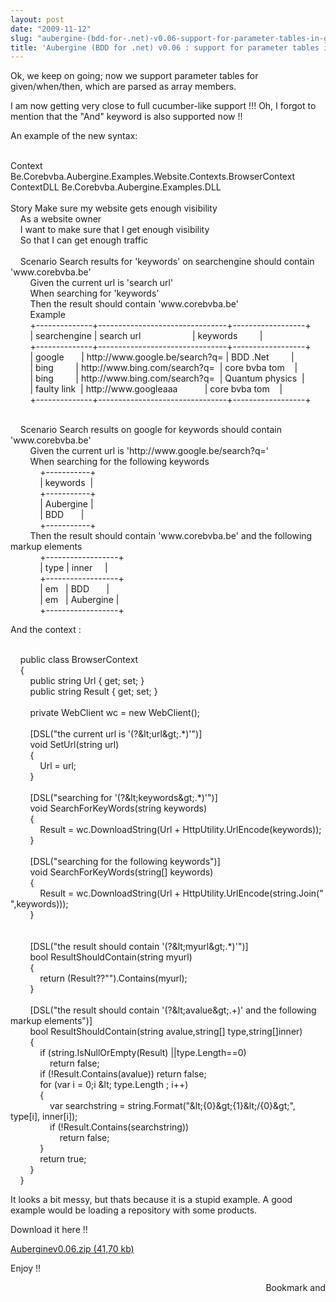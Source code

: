 ```yaml
---
layout: post
date: "2009-11-12"
slug: "aubergine-(bdd-for-.net)-v0.06-support-for-parameter-tables-in-given-when-then"
title: 'Aubergine (BDD for .net) v0.06 : support for parameter tables in given/when/then'
---
```


<p>Ok, we keep on going; now we support parameter tables for given/when/then, which are parsed as array members.</p>
<p>I am now getting very close to full cucumber-like support !!! Oh, I forgot to mention that the "And" keyword is also supported now !!</p>
<p>An example of the new syntax:</p>
<p><div class="code">
<br />Context&nbsp;&nbsp;&nbsp; Be.Corebvba.Aubergine.Examples.Website.Contexts.BrowserContext<br />ContextDLL Be.Corebvba.Aubergine.Examples.DLL<br /><br />Story Make sure my website gets enough visibility<br />&nbsp;&nbsp;&nbsp; As a website owner<br />&nbsp;&nbsp;&nbsp; I want to make sure that I get enough visibility<br />&nbsp;&nbsp;&nbsp; So that I can get enough traffic<br /><br />&nbsp;&nbsp;&nbsp; Scenario Search results <span class="kwrd">for</span> <span class="str">'keywords'</span> on searchengine should contain <span class="str">'www.corebvba.be'</span> <br />&nbsp;&nbsp;&nbsp;&nbsp;&nbsp;&nbsp;&nbsp; Given the current url <span class="kwrd">is</span> <span class="str">'search url'</span><br />&nbsp;&nbsp;&nbsp;&nbsp;&nbsp;&nbsp;&nbsp; When searching <span class="kwrd">for</span> <span class="str">'keywords'</span><br />&nbsp;&nbsp;&nbsp;&nbsp;&nbsp;&nbsp;&nbsp; Then the result should contain <span class="str">'www.corebvba.be'</span><br />&nbsp;&nbsp;&nbsp; &nbsp;&nbsp;&nbsp; Example<br />&nbsp;&nbsp;&nbsp; &nbsp;&nbsp;&nbsp; +--------------+--------------------------------+------------------+<br />&nbsp;&nbsp;&nbsp; &nbsp;&nbsp;&nbsp; | searchengine | search url&nbsp;&nbsp;&nbsp;&nbsp;&nbsp;&nbsp;&nbsp;&nbsp;&nbsp;&nbsp;&nbsp;&nbsp;&nbsp;&nbsp;&nbsp;&nbsp;&nbsp;&nbsp;&nbsp;&nbsp; | keywords&nbsp;&nbsp;&nbsp;&nbsp;&nbsp;&nbsp;&nbsp;&nbsp; |<br />&nbsp;&nbsp;&nbsp; &nbsp;&nbsp;&nbsp; +--------------+--------------------------------+------------------+<br />&nbsp;&nbsp;&nbsp; &nbsp;&nbsp;&nbsp; | google&nbsp;&nbsp;&nbsp;&nbsp;&nbsp;&nbsp; | http:<span class="rem">//www.google.be/search?q= | BDD .Net&nbsp;&nbsp;&nbsp;&nbsp;&nbsp;&nbsp;&nbsp;&nbsp; |<br />&nbsp;&nbsp;&nbsp; &nbsp;&nbsp;&nbsp; | bing&nbsp;&nbsp;&nbsp;&nbsp;&nbsp;&nbsp;&nbsp;&nbsp; | http://www.bing.com/search?q=&nbsp; | core bvba tom&nbsp;&nbsp;&nbsp; |<br />&nbsp;&nbsp;&nbsp; &nbsp;&nbsp;&nbsp; | bing&nbsp;&nbsp;&nbsp;&nbsp;&nbsp;&nbsp;&nbsp;&nbsp; | http://www.bing.com/search?q=&nbsp; | Quantum physics&nbsp; |<br />&nbsp;&nbsp;&nbsp; &nbsp;&nbsp;&nbsp; | faulty link&nbsp; | http://www.googleaaa&nbsp;&nbsp;&nbsp;&nbsp;&nbsp;&nbsp;&nbsp;&nbsp;&nbsp;&nbsp; | core bvba tom&nbsp;&nbsp;&nbsp; |<br />&nbsp;&nbsp;&nbsp; &nbsp;&nbsp;&nbsp; +--------------+--------------------------------+------------------+</p></span>
<p><br />&nbsp;&nbsp;&nbsp; Scenario Search results on google <span class="kwrd">for</span> keywords should contain <span class="str">'www.corebvba.be'</span> <br />&nbsp;&nbsp;&nbsp;&nbsp;&nbsp;&nbsp;&nbsp; Given the current url <span class="kwrd">is</span> <span class="str">'http://www.google.be/search?q='</span> <br />&nbsp;&nbsp;&nbsp;&nbsp;&nbsp;&nbsp;&nbsp; When searching <span class="kwrd">for</span> the following keywords<br />&nbsp;&nbsp;&nbsp; &nbsp;&nbsp;&nbsp; &nbsp;&nbsp;&nbsp; +-----------+<br />&nbsp;&nbsp;&nbsp; &nbsp;&nbsp;&nbsp; &nbsp;&nbsp;&nbsp; | keywords&nbsp; |<br />&nbsp;&nbsp;&nbsp; &nbsp;&nbsp;&nbsp; &nbsp;&nbsp;&nbsp; +-----------+<br />&nbsp;&nbsp;&nbsp; &nbsp;&nbsp;&nbsp; &nbsp;&nbsp;&nbsp; | Aubergine |<br />&nbsp;&nbsp;&nbsp; &nbsp;&nbsp;&nbsp; &nbsp;&nbsp;&nbsp; | BDD&nbsp;&nbsp;&nbsp;&nbsp;&nbsp;&nbsp; |<br />&nbsp;&nbsp;&nbsp; &nbsp;&nbsp;&nbsp; &nbsp;&nbsp;&nbsp; +-----------+<br />&nbsp;&nbsp;&nbsp;&nbsp;&nbsp;&nbsp;&nbsp; Then the result should contain <span class="str">'www.corebvba.be'</span> and the following markup elements<br />&nbsp;&nbsp;&nbsp; &nbsp;&nbsp;&nbsp; &nbsp;&nbsp;&nbsp; +------------------+<br />&nbsp;&nbsp;&nbsp; &nbsp;&nbsp;&nbsp; &nbsp;&nbsp;&nbsp; | type | inner&nbsp;&nbsp;&nbsp;&nbsp; |<br />&nbsp;&nbsp;&nbsp; &nbsp;&nbsp;&nbsp; &nbsp;&nbsp;&nbsp; +------------------+<br />&nbsp;&nbsp;&nbsp; &nbsp;&nbsp;&nbsp; &nbsp;&nbsp;&nbsp; | em&nbsp;&nbsp; | BDD&nbsp;&nbsp;&nbsp;&nbsp;&nbsp;&nbsp; |<br />&nbsp;&nbsp;&nbsp; &nbsp;&nbsp;&nbsp; &nbsp;&nbsp;&nbsp; | em&nbsp;&nbsp; | Aubergine |<br />&nbsp;&nbsp;&nbsp; &nbsp;&nbsp;&nbsp; &nbsp;&nbsp;&nbsp; +------------------+<br /></div></p>
<p>And the context :</p>
<p><div class="code">
<br />&nbsp;&nbsp;&nbsp; <span class="kwrd">public</span> <span class="kwrd">class</span> BrowserContext<br />&nbsp;&nbsp;&nbsp; {<br />&nbsp;&nbsp;&nbsp;&nbsp;&nbsp;&nbsp;&nbsp; <span class="kwrd">public</span> <span class="kwrd">string</span> Url { get; set; }<br />&nbsp;&nbsp;&nbsp;&nbsp;&nbsp;&nbsp;&nbsp; <span class="kwrd">public</span> <span class="kwrd">string</span> Result { get; set; }<br /><br />&nbsp;&nbsp;&nbsp;&nbsp;&nbsp;&nbsp;&nbsp; <span class="kwrd">private</span> WebClient wc = <span class="kwrd">new</span> WebClient();<br />&nbsp;&nbsp;&nbsp;&nbsp;&nbsp;&nbsp;&nbsp;&nbsp;&nbsp;&nbsp;&nbsp; <br />&nbsp;&nbsp;&nbsp;&nbsp;&nbsp;&nbsp;&nbsp; [DSL(<span class="str">"the current url is '(?&amp;lt;url&amp;gt;.*)'"</span>)]<br />&nbsp;&nbsp;&nbsp;&nbsp;&nbsp;&nbsp;&nbsp; <span class="kwrd">void</span> SetUrl(<span class="kwrd">string</span> url)<br />&nbsp;&nbsp;&nbsp;&nbsp;&nbsp;&nbsp;&nbsp; {<br />&nbsp;&nbsp;&nbsp;&nbsp;&nbsp;&nbsp;&nbsp;&nbsp;&nbsp;&nbsp;&nbsp; Url = url;<br />&nbsp;&nbsp;&nbsp;&nbsp;&nbsp;&nbsp;&nbsp; }<br /><br />&nbsp;&nbsp;&nbsp;&nbsp;&nbsp;&nbsp;&nbsp; [DSL(<span class="str">"searching for '(?&amp;lt;keywords&amp;gt;.*)'"</span>)]<br />&nbsp;&nbsp;&nbsp;&nbsp;&nbsp;&nbsp;&nbsp; <span class="kwrd">void</span> SearchForKeyWords(<span class="kwrd">string</span> keywords)<br />&nbsp;&nbsp;&nbsp;&nbsp;&nbsp;&nbsp;&nbsp; {<br />&nbsp;&nbsp;&nbsp;&nbsp;&nbsp;&nbsp;&nbsp;&nbsp;&nbsp;&nbsp;&nbsp; Result = wc.DownloadString(Url + HttpUtility.UrlEncode(keywords));<br />&nbsp;&nbsp;&nbsp;&nbsp;&nbsp;&nbsp;&nbsp; }<br /><br />&nbsp;&nbsp;&nbsp;&nbsp;&nbsp;&nbsp;&nbsp; [DSL(<span class="str">"searching for the following keywords"</span>)]<br />&nbsp;&nbsp;&nbsp;&nbsp;&nbsp;&nbsp;&nbsp; <span class="kwrd">void</span> SearchForKeyWords(<span class="kwrd">string</span>[] keywords)<br />&nbsp;&nbsp;&nbsp;&nbsp;&nbsp;&nbsp;&nbsp; {<br />&nbsp;&nbsp;&nbsp;&nbsp;&nbsp;&nbsp;&nbsp;&nbsp;&nbsp;&nbsp;&nbsp; Result = wc.DownloadString(Url + HttpUtility.UrlEncode(<span class="kwrd">string</span>.Join(<span class="str">" "</span>,keywords)));<br />&nbsp;&nbsp;&nbsp;&nbsp;&nbsp;&nbsp;&nbsp; }<br /><br /><br />&nbsp;&nbsp;&nbsp;&nbsp;&nbsp;&nbsp;&nbsp; [DSL(<span class="str">"the result should contain '(?&amp;lt;myurl&amp;gt;.*)'"</span>)]<br />&nbsp;&nbsp;&nbsp;&nbsp;&nbsp;&nbsp;&nbsp; <span class="kwrd">bool</span> ResultShouldContain(<span class="kwrd">string</span> myurl)<br />&nbsp;&nbsp;&nbsp;&nbsp;&nbsp;&nbsp;&nbsp; {<br />&nbsp;&nbsp;&nbsp;&nbsp;&nbsp;&nbsp;&nbsp;&nbsp;&nbsp;&nbsp;&nbsp; <span class="kwrd">return</span> (Result??<span class="str">""</span>).Contains(myurl);<br />&nbsp;&nbsp;&nbsp;&nbsp;&nbsp;&nbsp;&nbsp; }<br /><br />&nbsp;&nbsp;&nbsp;&nbsp;&nbsp;&nbsp;&nbsp; [DSL(<span class="str">"the result should contain '(?&amp;lt;avalue&amp;gt;.+)' and the following markup elements"</span>)]<br />&nbsp;&nbsp;&nbsp;&nbsp;&nbsp;&nbsp;&nbsp; <span class="kwrd">bool</span> ResultShouldContain(<span class="kwrd">string</span> avalue,<span class="kwrd">string</span>[] type,<span class="kwrd">string</span>[]inner)<br />&nbsp;&nbsp;&nbsp;&nbsp;&nbsp;&nbsp;&nbsp; {<br />&nbsp;&nbsp;&nbsp;&nbsp;&nbsp;&nbsp;&nbsp;&nbsp;&nbsp;&nbsp;&nbsp; <span class="kwrd">if</span> (<span class="kwrd">string</span>.IsNullOrEmpty(Result) ||type.Length==0) <br />&nbsp;&nbsp;&nbsp;&nbsp;&nbsp;&nbsp;&nbsp;&nbsp;&nbsp;&nbsp;&nbsp;&nbsp;&nbsp;&nbsp;&nbsp; <span class="kwrd">return</span> <span class="kwrd">false</span>;<br />&nbsp;&nbsp;&nbsp;&nbsp;&nbsp;&nbsp;&nbsp;&nbsp;&nbsp;&nbsp;&nbsp; <span class="kwrd">if</span> (!Result.Contains(avalue)) <span class="kwrd">return</span> <span class="kwrd">false</span>;<br />&nbsp;&nbsp;&nbsp;&nbsp;&nbsp;&nbsp;&nbsp;&nbsp;&nbsp;&nbsp;&nbsp; <span class="kwrd">for</span> (var i = 0;i &amp;lt; type.Length ; i++)<br />&nbsp;&nbsp;&nbsp;&nbsp;&nbsp;&nbsp;&nbsp;&nbsp;&nbsp;&nbsp;&nbsp; {<br />&nbsp;&nbsp;&nbsp;&nbsp;&nbsp;&nbsp;&nbsp;&nbsp;&nbsp;&nbsp;&nbsp;&nbsp;&nbsp;&nbsp;&nbsp; var searchstring = <span class="kwrd">string</span>.Format(<span class="str">"&amp;lt;{0}&amp;gt;{1}&amp;lt;/{0}&amp;gt;"</span>, type[i], inner[i]);<br />&nbsp;&nbsp;&nbsp;&nbsp;&nbsp;&nbsp;&nbsp;&nbsp;&nbsp;&nbsp;&nbsp;&nbsp;&nbsp;&nbsp;&nbsp; <span class="kwrd">if</span> (!Result.Contains(searchstring))<br />&nbsp;&nbsp;&nbsp;&nbsp;&nbsp;&nbsp;&nbsp;&nbsp;&nbsp;&nbsp;&nbsp;&nbsp;&nbsp;&nbsp;&nbsp;&nbsp;&nbsp;&nbsp;&nbsp; <span class="kwrd">return</span> <span class="kwrd">false</span>;<br />&nbsp;&nbsp;&nbsp;&nbsp;&nbsp;&nbsp;&nbsp;&nbsp;&nbsp;&nbsp;&nbsp; }<br />&nbsp;&nbsp;&nbsp;&nbsp;&nbsp;&nbsp;&nbsp;&nbsp;&nbsp;&nbsp;&nbsp; <span class="kwrd">return</span> <span class="kwrd">true</span>;<br />&nbsp;&nbsp;&nbsp;&nbsp;&nbsp;&nbsp;&nbsp; }<br />&nbsp;&nbsp;&nbsp; }<br /></div></p>
<p>It looks a bit messy, but thats because it is a stupid example. A good example would be loading a repository with some products.</p>
<p>Download it here !!</p>
<p><a href="http://www.corebvba.be/blog/file.axd?file=2009%2f11%2fAuberginev0.06.zip">Auberginev0.06.zip (41,70 kb)</a></p>
<p>Enjoy !!</p><div style="text-align:right"><a class="addthis_button" href="http://www.addthis.com/bookmark.php?v=250&amp;pub=xa-4aec37702e3161d4"><img src="http://s7.addthis.com/static/btn/v2/lg-share-en.gif" width="125" height="16" alt="Bookmark and Share" style="border:0"/></a><script type="text/javascript" src="http://s7.addthis.com/js/250/addthis_widget.js#pub=xa-4aec37702e3161d4"></script></div>
